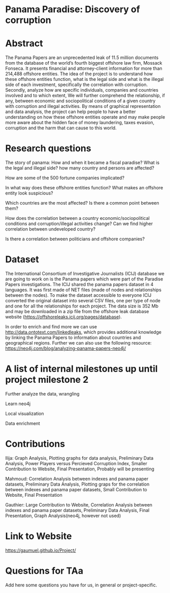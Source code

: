 # Panama Paradise: Discovery of corruption

# Abstract
The Panama Papers are an unprecedented leak of 11.5 million documents from the database of the world’s fourth biggest offshore law firm, Mossack Fonseca. It presents financial and attorney-client information for more than 214,488 offshore entities. The idea of the project is to understand how these offshore entities function, what is the legal side and what is the illegal side of each investment, specifically the correlation with corruption. Secondly, analyze how are specific individuals, companies and countries involved and to which extent, We will further comprehend the relationship, if any, between economic and sociopolitical conditions of a given country with corruption and illegal activities. By means of graphical representation and data analysis, the project can help people to have a better understanding on how these offshore entities operate and may make people more aware about the hidden face of money laundering, taxes evasion, corruption and the harm that can cause to this world.

# Research questions

The story of panama: How and when it became a fiscal paradise? What is the legal and illegal side? how many country and persons are affected?

How are some of the 500 fortune companies implicated?

In what way does these offshore entities function? What makes an offshore entity look suspicious?

Which countries are the most affected? Is there a common point between them?

How does the correlation between a country economic/sociopolitical conditions and corruption/illegal activities change? Can we find higher correlation between undeveloped country?

Is there a correlation between politicians and offshore companies?

# Dataset
The International Consortium of Investigative Journalists (ICIJ) database we are going to work on is the Panama papers which were part of the Paradise Papers investigations.
The ICIJ shared the panama papers dataset in 4 languages. It was first made of NET files (made of nodes and relationships between the nodes). To make the dataset accessible to everyone ICIJ converted the original dataset into several CSV files, one per type of node and one for all the relationships for each project. The data size is 352 Mb and may be downloaded in a zip file from the offshore leak database website (https://offshoreleaks.icij.org/pages/database).

In order to enrich and find more we can use http://data.ontotext.com/linkedleaks, which provides additional knowledge by linking the Panama Papers to information about countries and geographical regions.
Further we can also use the following resource: https://neo4j.com/blog/analyzing-panama-papers-neo4j/


# A list of internal milestones up until project milestone 2
Further analyze the data, wrangling

Learn neo4j

Local visualization

Data enrichment

# Contributions

Ilija: Graph Analysis, Plotting graphs for data analysis, Preliminary Data Analysis, Power Players versus Percieved Corruption Index, Smaller Contribution to Website, Final Presentation, Probably will be presenting

Mahmoud: Correlation Analysis between indexes and panama paper datasets, Preliminary Data Analysis, Plotting graps for the correlation between indexes and panama paper datasets, Small Contribution to Website, Final Presentation

Gauthier: Large Contribution to Website, Correlation Analysis between indexes and panama paper datasets, Preliminary Data Analysis, Final Presentation, Graph Analysis(neo4j, however not used)

# Link to Website
https://gaumuel.github.io/Project/

# Questions for TAa
Add here some questions you have for us, in general or project-specific.
